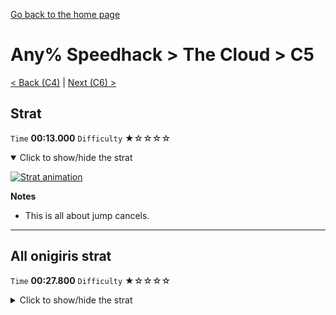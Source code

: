 [Go back to the home page](https://github.com/Doublevil/scbspeedrun)

# Any% Speedhack > The Cloud > C5

[< Back (C4)](https://github.com/Doublevil/scbspeedrun/blob/main/levels/any_sh/C/C4.md) | [Next (C6) >](https://github.com/Doublevil/scbspeedrun/blob/main/levels/any_sh/C/C6.md)

## Strat

`Time` **00:13.000** `Difficulty` ★☆☆☆☆
<details open>
  <summary>Click to show/hide the strat</summary>

  [![Strat animation](https://github.com/Doublevil/scbspeedrun/blob/main/media/levels/C/C5_Strat.webp)](https://github.com/Doublevil/scbspeedrun/blob/main/media/levels/C/C5_Strat.mp4?raw=true)

  **Notes**
  - This is all about jump cancels.
</details>

---
## All onigiris strat

`Time` **00:27.800** `Difficulty` ★☆☆☆☆
<details>
  <summary>Click to show/hide the strat</summary>

  [![Strat animation](https://github.com/Doublevil/scbspeedrun/blob/main/media/levels/C/C5_AllOnigiris.webp)](https://github.com/Doublevil/scbspeedrun/blob/main/media/levels/C/C5_AllOnigiris.mp4?raw=true)
</details>
